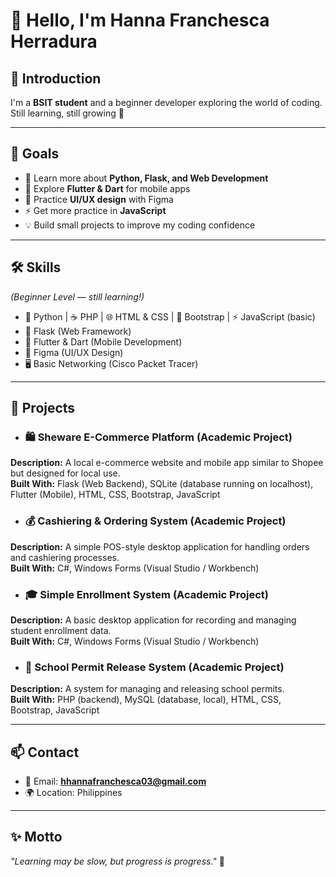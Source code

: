 # 👋 Hello, I'm Hanna Franchesca Herradura  

## 🙋 Introduction  
I'm a **BSIT student** and a beginner developer exploring the world of coding.  
Still learning, still growing 🚀  

---

## 🎯 Goals  
- 🌱 Learn more about **Python, Flask, and Web Development**  
- 📱 Explore **Flutter & Dart** for mobile apps  
- 🎨 Practice **UI/UX design** with Figma
- ⚡ Get more practice in **JavaScript**  
- 💡 Build small projects to improve my coding confidence  

---

## 🛠️ Skills  
*(Beginner Level — still learning!)*  
- 🐍 Python | ☕ PHP | 🌐 HTML & CSS | 🎨 Bootstrap | ⚡ JavaScript (basic)  
- 🧩 Flask (Web Framework)  
- 📱 Flutter & Dart (Mobile Development)  
- 🎨 Figma (UI/UX Design)  
- 🖥️ Basic Networking (Cisco Packet Tracer)  

---
## 📂 Projects  

- ### 🛍️ Sheware E-Commerce Platform (Academic Project)  
**Description:** A local e-commerce website and mobile app similar to Shopee but designed for local use.  
**Built With:** Flask (Web Backend), SQLite (database running on localhost), Flutter (Mobile), HTML, CSS, Bootstrap, JavaScript  

- ### 💰 Cashiering & Ordering System (Academic Project)  
**Description:** A simple POS-style desktop application for handling orders and cashiering processes.  
**Built With:** C#, Windows Forms (Visual Studio / Workbench)  

- ### 🎓 Simple Enrollment System (Academic Project)  
**Description:** A basic desktop application for recording and managing student enrollment data.  
**Built With:** C#, Windows Forms (Visual Studio / Workbench)  

- ### 🏫 School Permit Release System (Academic Project)  
**Description:** A system for managing and releasing school permits.  
**Built With:** PHP (backend), MySQL (database, local), HTML, CSS, Bootstrap, JavaScript  

---

## 📫 Contact  
- 📧 Email: **hhannafranchesca03@gmail.com**  
- 🌍 Location: Philippines  

---

## ✨ Motto  
*"Learning may be slow, but progress is progress."* 💪


